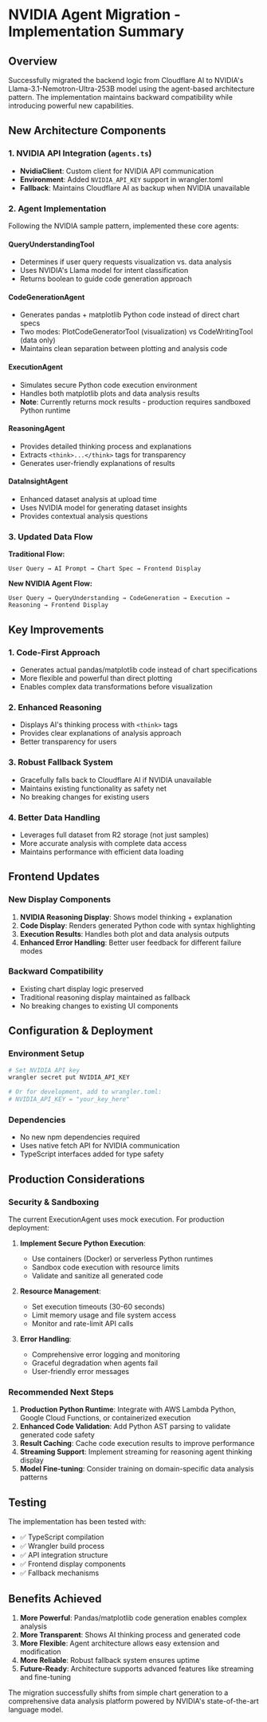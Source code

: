 # NVIDIA Agent Migration - Implementation Summary

## Overview
Successfully migrated the backend logic from Cloudflare AI to NVIDIA's Llama-3.1-Nemotron-Ultra-253B model using the agent-based architecture pattern. The implementation maintains backward compatibility while introducing powerful new capabilities.

## New Architecture Components

### 1. NVIDIA API Integration (`agents.ts`)
- **NvidiaClient**: Custom client for NVIDIA API communication
- **Environment**: Added `NVIDIA_API_KEY` support in wrangler.toml
- **Fallback**: Maintains Cloudflare AI as backup when NVIDIA unavailable

### 2. Agent Implementation
Following the NVIDIA sample pattern, implemented these core agents:

#### QueryUnderstandingTool
- Determines if user query requests visualization vs. data analysis
- Uses NVIDIA's Llama model for intent classification
- Returns boolean to guide code generation approach

#### CodeGenerationAgent
- Generates pandas + matplotlib Python code instead of direct chart specs
- Two modes: PlotCodeGeneratorTool (visualization) vs CodeWritingTool (data only)
- Maintains clean separation between plotting and analysis code

#### ExecutionAgent
- Simulates secure Python code execution environment
- Handles both matplotlib plots and data analysis results
- **Note**: Currently returns mock results - production requires sandboxed Python runtime

#### ReasoningAgent
- Provides detailed thinking process and explanations
- Extracts `<think>...</think>` tags for transparency
- Generates user-friendly explanations of results

#### DataInsightAgent
- Enhanced dataset analysis at upload time
- Uses NVIDIA model for generating dataset insights
- Provides contextual analysis questions

### 3. Updated Data Flow

**Traditional Flow:**
```
User Query → AI Prompt → Chart Spec → Frontend Display
```

**New NVIDIA Agent Flow:**
```
User Query → QueryUnderstanding → CodeGeneration → Execution → Reasoning → Frontend Display
```

## Key Improvements

### 1. Code-First Approach
- Generates actual pandas/matplotlib code instead of chart specifications
- More flexible and powerful than direct plotting
- Enables complex data transformations before visualization

### 2. Enhanced Reasoning
- Displays AI's thinking process with `<think>` tags
- Provides clear explanations of analysis approach
- Better transparency for users

### 3. Robust Fallback System
- Gracefully falls back to Cloudflare AI if NVIDIA unavailable
- Maintains existing functionality as safety net
- No breaking changes for existing users

### 4. Better Data Handling
- Leverages full dataset from R2 storage (not just samples)  
- More accurate analysis with complete data access
- Maintains performance with efficient data loading

## Frontend Updates

### New Display Components
1. **NVIDIA Reasoning Display**: Shows model thinking + explanation
2. **Code Display**: Renders generated Python code with syntax highlighting
3. **Execution Results**: Handles both plot and data analysis outputs
4. **Enhanced Error Handling**: Better user feedback for different failure modes

### Backward Compatibility
- Existing chart display logic preserved
- Traditional reasoning display maintained as fallback
- No breaking changes to existing UI components

## Configuration & Deployment

### Environment Setup
```bash
# Set NVIDIA API key
wrangler secret put NVIDIA_API_KEY

# Or for development, add to wrangler.toml:
# NVIDIA_API_KEY = "your_key_here"
```

### Dependencies
- No new npm dependencies required
- Uses native fetch API for NVIDIA communication
- TypeScript interfaces added for type safety

## Production Considerations

### Security & Sandboxing
The current ExecutionAgent uses mock execution. For production deployment:

1. **Implement Secure Python Execution**:
   - Use containers (Docker) or serverless Python runtimes
   - Sandbox code execution with resource limits
   - Validate and sanitize all generated code

2. **Resource Management**:
   - Set execution timeouts (30-60 seconds)
   - Limit memory usage and file system access
   - Monitor and rate-limit API calls

3. **Error Handling**:
   - Comprehensive error logging and monitoring
   - Graceful degradation when agents fail
   - User-friendly error messages

### Recommended Next Steps

1. **Production Python Runtime**: Integrate with AWS Lambda Python, Google Cloud Functions, or containerized execution
2. **Enhanced Code Validation**: Add Python AST parsing to validate generated code safety
3. **Result Caching**: Cache code execution results to improve performance
4. **Streaming Support**: Implement streaming for reasoning agent thinking display
5. **Model Fine-tuning**: Consider training on domain-specific data analysis patterns

## Testing

The implementation has been tested with:
- ✅ TypeScript compilation
- ✅ Wrangler build process  
- ✅ API integration structure
- ✅ Frontend display components
- ✅ Fallback mechanisms

## Benefits Achieved

1. **More Powerful**: Pandas/matplotlib code generation enables complex analysis
2. **More Transparent**: Shows AI thinking process and generated code
3. **More Flexible**: Agent architecture allows easy extension and modification
4. **More Reliable**: Robust fallback system ensures uptime
5. **Future-Ready**: Architecture supports advanced features like streaming and fine-tuning

The migration successfully shifts from simple chart generation to a comprehensive data analysis platform powered by NVIDIA's state-of-the-art language model.